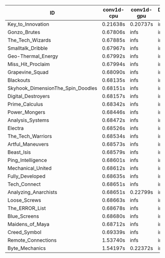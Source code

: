 |ID|conv1d-cpu|conv1d-gpu|DWSPConv2D-gpu|gemm-gpu|avg|
|-|-|-|-|-|-|
|Key_to_Innovation|0.21638s|0.20737s|infs|5.99972s|infs|
|Gonzo_Brutes|0.67806s|infs|infs|6.11192s|infs|
|The_Tech_Wizards|0.67885s|infs|infs|6.08694s|infs|
|Smalltalk_Dribble|0.67967s|infs|infs|6.08102s|infs|
|Geo-Thermal_Energy|0.67992s|infs|infs|6.02244s|infs|
|Miss_Hit_Proclaim|0.67994s|infs|infs|5.93774s|infs|
|Grapevine_Squad|0.68090s|infs|infs|5.94703s|infs|
|Blackouts|0.68135s|infs|infs|6.09450s|infs|
|Skyhook_DimensionThe_Spin_Doodles|0.68151s|infs|infs|5.84399s|infs|
|Digital_Destroyers|0.68157s|infs|infs|5.93498s|infs|
|Prime_Calculus|0.68342s|infs|infs|6.05165s|infs|
|Power_Mongers|0.68446s|infs|infs|6.11805s|infs|
|Analysis_Systems|0.68472s|infs|infs|6.10646s|infs|
|Electra|0.68526s|infs|infs|5.98282s|infs|
|The_Tech_Warriors|0.68534s|infs|infs|6.15495s|infs|
|Artful_Maneuvers|0.68573s|infs|infs|6.13353s|infs|
|Beast_Isis|0.68579s|infs|infs|6.09948s|infs|
|Ping_Intelligence|0.68601s|infs|infs|6.06938s|infs|
|Mechanical_United|0.68612s|infs|infs|6.11866s|infs|
|Fully_Developed|0.68635s|infs|infs|6.15252s|infs|
|Tech_Connect|0.68651s|infs|infs|6.17078s|infs|
|Analyzing_Anarchists|0.68651s|0.22799s|infs|6.12111s|infs|
|Loose_Screws|0.68663s|infs|infs|6.10018s|infs|
|The_ERROR_List|0.68678s|infs|infs|6.09953s|infs|
|Blue_Screens|0.68680s|infs|infs|6.11200s|infs|
|Maidens_of_Maya|0.68712s|infs|infs|6.14011s|infs|
|Creed_Symbol|0.69339s|infs|infs|6.07918s|infs|
|Remote_Connections|1.53740s|infs|infs|6.00317s|infs|
|Byte_Mechanics|1.54197s|0.22372s|infs|6.12195s|infs|
